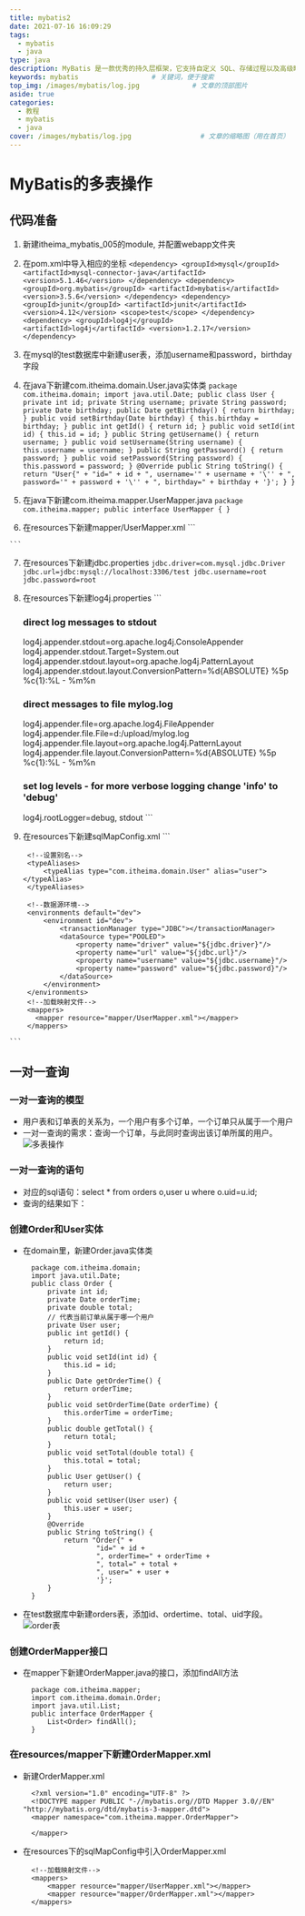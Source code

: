 ```yaml
---
title: mybatis2
date: 2021-07-16 16:09:29
tags:
  - mybatis
  - java
type: java                                                                         # 标签、分类和友情链接三個页面需要配置(必填)
description: MyBatis 是一款优秀的持久层框架，它支持自定义 SQL、存储过程以及高级映射。    # 描述
keywords: mybatis                  # 关键词，便于搜索
top_img: /images/mybatis/log.jpg             # 文章的顶部图片
aside: true                                                                         # 展示文章侧边栏(默认为true)
categories: 
  - 教程
  - mybatis                                                              # 文章标签
  - java
cover: /images/mybatis/log.jpg                 # 文章的缩略图（用在首页）
---
```


# MyBatis的多表操作
## 代码准备
  1. 新建itheima_mybatis_005的module, 并配置webapp文件夹
  2. 在pom.xml中导入相应的坐标
    ```
      <dependency>
        <groupId>mysql</groupId>
        <artifactId>mysql-connector-java</artifactId>
        <version>5.1.46</version>
      </dependency>
      <dependency>
        <groupId>org.mybatis</groupId>
        <artifactId>mybatis</artifactId>
        <version>3.5.6</version>
      </dependency>
      <dependency>
        <groupId>junit</groupId>
        <artifactId>junit</artifactId>
        <version>4.12</version>
        <scope>test</scope>
      </dependency>
      <dependency>
        <groupId>log4j</groupId>
        <artifactId>log4j</artifactId>
        <version>1.2.17</version>
      </dependency>
    ```
  3. 在mysql的test数据库中新建user表，添加username和password，birthday字段
  4. 在java下新建com.itheima.domain.User.java实体类
    ```
      package com.itheima.domain;
      import java.util.Date;
      public class User {
        private int id;
        private String username;
        private String password;
        private Date birthday;
        public Date getBirthday() {
            return birthday;
        }
        public void setBirthday(Date birthday) {
            this.birthday = birthday;
        }
        public int getId() {
            return id;
        }
        public void setId(int id) {
            this.id = id;
        }
        public String getUsername() {
            return username;
        }
        public void setUsername(String username) {
            this.username = username;
        }
        public String getPassword() {
            return password;
        }
        public void setPassword(String password) {
            this.password = password;
        }
        @Override
        public String toString() {
            return "User{" +
                    "id=" + id +
                    ", username='" + username + '\'' +
                    ", password='" + password + '\'' +
                    ", birthday=" + birthday +
                    '}';
        }
      }
    ```
  5. 在java下新建com.itheima.mapper.UserMapper.java
    ```
      package com.itheima.mapper;
      public interface UserMapper {
      }
    ```
  6. 在resources下新建mapper/UserMapper.xml
    ```
      <?xml version="1.0" encoding="UTF-8" ?>
      <!DOCTYPE mapper PUBLIC "-//mybatis.org//DTD Mapper 3.0//EN" "http://mybatis.org/dtd/mybatis-3-mapper.dtd">
      <mapper namespace="com.itheima.mapper.UserMapper">
          
      </mapper>
    ```
  7. 在resources下新建jdbc.properties
    ```
      jdbc.driver=com.mysql.jdbc.Driver
      jdbc.url=jdbc:mysql://localhost:3306/test
      jdbc.username=root
      jdbc.password=root
    ```
  8. 在resources下新建log4j.properties
    ```
      ### direct log messages to stdout ###
      log4j.appender.stdout=org.apache.log4j.ConsoleAppender
      log4j.appender.stdout.Target=System.out
      log4j.appender.stdout.layout=org.apache.log4j.PatternLayout
      log4j.appender.stdout.layout.ConversionPattern=%d{ABSOLUTE} %5p %c{1}:%L - %m%n

      ### direct messages to file mylog.log ###
      log4j.appender.file=org.apache.log4j.FileAppender
      log4j.appender.file.File=d:/upload/mylog.log
      log4j.appender.file.layout=org.apache.log4j.PatternLayout
      log4j.appender.file.layout.ConversionPattern=%d{ABSOLUTE} %5p %c{1}:%L - %m%n

      ### set log levels - for more verbose logging change 'info' to 'debug' ###

      log4j.rootLogger=debug, stdout
    ```
  9. 在resources下新建sqlMapConfig.xml
    ```
      <?xml version="1.0" encoding="UTF-8" ?>
      <!DOCTYPE configuration PUBLIC "-//mybatis.org//DTD Config 3.0//EN" "http://mybatis.org/dtd/mybatis-3-config.dtd">
      <configuration>
          <!--通过properties标签加载jdbc.properties-->
          <properties resource="jdbc.properties"></properties>

          <!--设置别名-->
          <typeAliases>
              <typeAlias type="com.itheima.domain.User" alias="user"></typeAlias>
          </typeAliases>

          <!--数据源环境-->
          <environments default="dev">
              <environment id="dev">
                  <transactionManager type="JDBC"></transactionManager>
                  <dataSource type="POOLED">
                      <property name="driver" value="${jdbc.driver}"/>
                      <property name="url" value="${jdbc.url}"/>
                      <property name="username" value="${jdbc.username}"/>
                      <property name="password" value="${jdbc.password}"/>
                  </dataSource>
              </environment>
          </environments>
          <!--加载映射文件-->
          <mappers>
            <mapper resource="mapper/UserMapper.xml"></mapper>
          </mappers>
      </configuration>
    ```
## 一对一查询
### 一对一查询的模型
  * 用户表和订单表的关系为，一个用户有多个订单，一个订单只从属于一个用户
  * 一对一查询的需求：查询一个订单，与此同时查询出该订单所属的用户。 ![多表操作](/images/mybatis/多表操作.jpg)

### 一对一查询的语句
  * 对应的sql语句：select *  from orders o,user u where o.uid=u.id;
  * 查询的结果如下：

### 创建Order和User实体
  * 在domain里，新建Order.java实体类  
    ```
      package com.itheima.domain;
      import java.util.Date;
      public class Order {
          private int id;
          private Date orderTime;
          private double total;
          // 代表当前订单从属于哪一个用户
          private User user;
          public int getId() {
              return id;
          }
          public void setId(int id) {
              this.id = id;
          }
          public Date getOrderTime() {
              return orderTime;
          }
          public void setOrderTime(Date orderTime) {
              this.orderTime = orderTime;
          }
          public double getTotal() {
              return total;
          }
          public void setTotal(double total) {
              this.total = total;
          }
          public User getUser() {
              return user;
          }
          public void setUser(User user) {
              this.user = user;
          }
          @Override
          public String toString() {
              return "Order{" +
                      "id=" + id +
                      ", orderTime=" + orderTime +
                      ", total=" + total +
                      ", user=" + user +
                      '}';
          }
      }
    ```
  * 在test数据库中新建orders表，添加id、ordertime、total、uid字段。![order表](/images/mybatis/多表操作2.jpg)

### 创建OrderMapper接口
  * 在mapper下新建OrderMapper.java的接口，添加findAll方法
    ```
      package com.itheima.mapper;
      import com.itheima.domain.Order;
      import java.util.List;
      public interface OrderMapper {
          List<Order> findAll();
      }
    ```

### 在resources/mapper下新建OrderMapper.xml
  * 新建OrderMapper.xml
    ```
      <?xml version="1.0" encoding="UTF-8" ?>
      <!DOCTYPE mapper PUBLIC "-//mybatis.org//DTD Mapper 3.0//EN" "http://mybatis.org/dtd/mybatis-3-mapper.dtd">
      <mapper namespace="com.itheima.mapper.OrderMapper">

      </mapper>
    ```
  * 在resources下的sqlMapConfig中引入OrderMapper.xml
    ```
      <!--加载映射文件-->
      <mappers>
          <mapper resource="mapper/UserMapper.xml"></mapper>
          <mapper resource="mapper/OrderMapper.xml"></mapper>
      </mappers>
    ```



